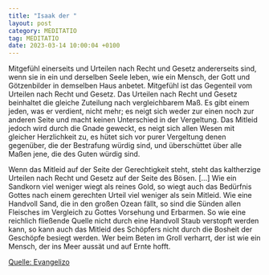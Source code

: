```yaml
---
title: "Isaak der "
layout: post
category: MEDITATIO
tag: MEDITATIO
date: 2023-03-14 10:00:04 +0100
---
```

Mitgefühl einerseits und Urteilen nach Recht und Gesetz andererseits sind, wenn sie in ein und derselben Seele leben, wie ein Mensch, der Gott und Götzenbilder in demselben Haus anbetet. Mitgefühl ist das Gegenteil vom Urteilen nach Recht und Gesetz. Das Urteilen nach Recht und Gesetz beinhaltet die gleiche Zuteilung nach vergleichbarem Maß.<!--more--> Es gibt einem jeden, was er verdient, nicht mehr; es neigt sich weder zur einen noch zur anderen Seite und macht keinen Unterschied in der Vergeltung. Das Mitleid jedoch wird durch die Gnade geweckt, es neigt sich allen Wesen mit gleicher Herzlichkeit zu, es hütet sich vor purer Vergeltung denen gegenüber, die der Bestrafung würdig sind, und überschüttet über alle Maßen jene, die des Guten würdig sind.

Wenn das Mitleid auf der Seite der Gerechtigkeit steht, steht das kaltherzige Urteilen nach Recht und Gesetz auf der Seite des Bösen. […] Wie ein Sandkorn viel weniger wiegt als reines Gold, so wiegt auch das Bedürfnis Gottes nach einem gerechten Urteil viel weniger als sein Mitleid. Wie eine Handvoll Sand, die in den großen Ozean fällt, so sind die Sünden allen Fleisches im Vergleich zu Gottes Vorsehung und Erbarmen. So wie eine reichlich fließende Quelle nicht durch eine Handvoll Staub verstopft werden kann, so kann auch das Mitleid des Schöpfers nicht durch die Bosheit der Geschöpfe besiegt werden. Wer beim Beten im Groll verharrt, der ist wie ein Mensch, der ins Meer aussät und auf Ernte hofft.


[Quelle: Evangelizo](https://evangeliumtagfuertag.org/DE/gospel)